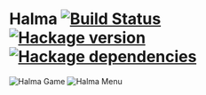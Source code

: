 # Halma [![Build Status][travis-image]][travis-url] [![Hackage version][hackage-image]][hackage-url] [![Hackage dependencies][hackage-deps-image]][hackage-deps-url]

![Halma Game][game-image]
![Halma Menu][menu-image]

[travis-image]: https://img.shields.io/travis/timjb/halma.svg
[travis-url]: http://travis-ci.org/timjb/halma
[hackage-image]: https://img.shields.io/hackage/v/halma.svg?style=flat
[hackage-url]: http://hackage.haskell.org/package/halma
[hackage-deps-image]: https://img.shields.io/hackage-deps/v/halma.svg?style=flat
[hackage-deps-url]: http://packdeps.haskellers.com/feed?needle=halma

[game-image]: https://cdn.rawgit.com/timjb/halma/master/images/halma-game.png
[menu-image]: https://cdn.rawgit.com/timjb/halma/master/images/halma-menu.png
